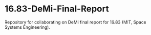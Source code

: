 16.83-DeMi-Final-Report
=======================

Repository for collaborating on DeMi final report for 16.83 (MIT, Space Systems Engineering).
